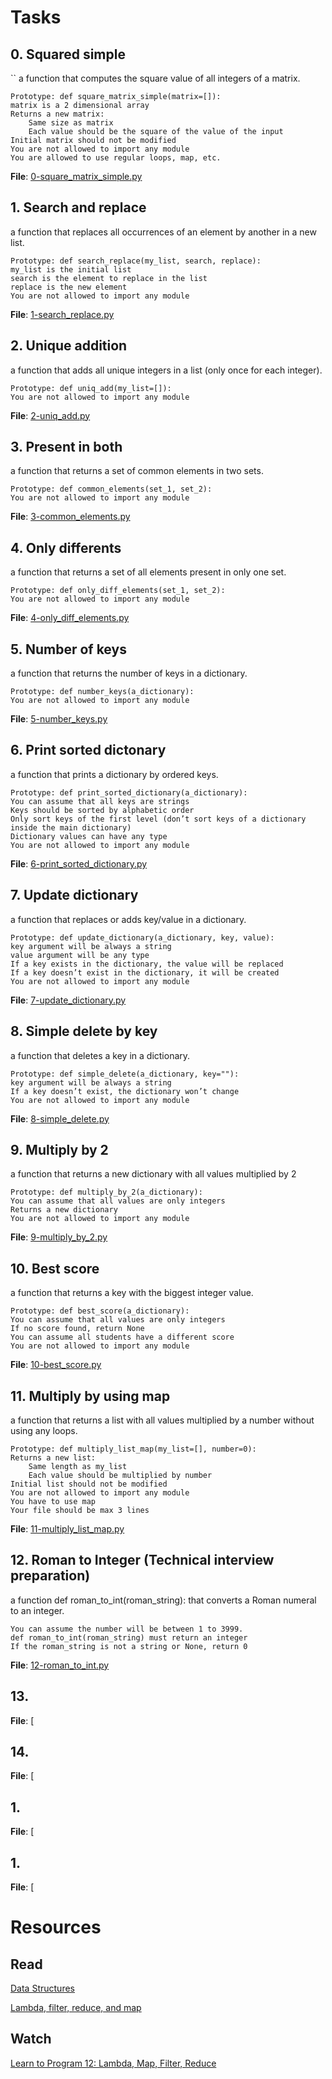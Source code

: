 # Tasks

## 0. Squared simple

``
a function that computes the square value of all integers of a matrix.

    Prototype: def square_matrix_simple(matrix=[]):
    matrix is a 2 dimensional array
    Returns a new matrix:
        Same size as matrix
        Each value should be the square of the value of the input
    Initial matrix should not be modified
    You are not allowed to import any module
    You are allowed to use regular loops, map, etc.

**File**: [0-square_matrix_simple.py](./0-square_matrix_simple.py)

## 1. Search and replace

a function that replaces all occurrences of an element by another in a new list.

    Prototype: def search_replace(my_list, search, replace):
    my_list is the initial list
    search is the element to replace in the list
    replace is the new element
    You are not allowed to import any module

**File**: [1-search_replace.py](./1-search_replace.py)

## 2. Unique addition

a function that adds all unique integers in a list (only once for each integer).

    Prototype: def uniq_add(my_list=[]):
    You are not allowed to import any module

**File**: [2-uniq_add.py](./2-uniq_add.py)

## 3. Present in both

a function that returns a set of common elements in two sets.

    Prototype: def common_elements(set_1, set_2):
    You are not allowed to import any module

**File**: [3-common_elements.py](./3-common_elements.py)

## 4. Only differents

a function that returns a set of all elements present in only one set.

    Prototype: def only_diff_elements(set_1, set_2):
    You are not allowed to import any module

**File**: [4-only_diff_elements.py](./4-only_diff_elements.py)

## 5. Number of keys

a function that returns the number of keys in a dictionary.

    Prototype: def number_keys(a_dictionary):
    You are not allowed to import any module

**File**: [5-number_keys.py](./5-number_keys.py)

## 6. Print sorted dictonary

a function that prints a dictionary by ordered keys.

    Prototype: def print_sorted_dictionary(a_dictionary):
    You can assume that all keys are strings
    Keys should be sorted by alphabetic order
    Only sort keys of the first level (don’t sort keys of a dictionary inside the main dictionary)
    Dictionary values can have any type
    You are not allowed to import any module

**File**: [6-print_sorted_dictionary.py](./6-print_sorted_dictionary.py)

## 7. Update dictionary

a function that replaces or adds key/value in a dictionary.

    Prototype: def update_dictionary(a_dictionary, key, value):
    key argument will be always a string
    value argument will be any type
    If a key exists in the dictionary, the value will be replaced
    If a key doesn’t exist in the dictionary, it will be created
    You are not allowed to import any module

**File**: [7-update_dictionary.py](./7-update_dictionary.py)

## 8. Simple delete by key

a function that deletes a key in a dictionary.

    Prototype: def simple_delete(a_dictionary, key=""):
    key argument will be always a string
    If a key doesn’t exist, the dictionary won’t change
    You are not allowed to import any module

**File**: [8-simple_delete.py](./8-simple_delete.py)

## 9. Multiply by 2

a function that returns a new dictionary with all values multiplied by 2

    Prototype: def multiply_by_2(a_dictionary):
    You can assume that all values are only integers
    Returns a new dictionary
    You are not allowed to import any module

**File**: [9-multiply_by_2.py](./9-multiply_by_2.py)

## 10. Best score

a function that returns a key with the biggest integer value.

    Prototype: def best_score(a_dictionary):
    You can assume that all values are only integers
    If no score found, return None
    You can assume all students have a different score
    You are not allowed to import any module

**File**: [10-best_score.py](./10-best_score.py)

## 11. Multiply by using map

a function that returns a list with all values multiplied by a number without using any loops.

    Prototype: def multiply_list_map(my_list=[], number=0):
    Returns a new list:
        Same length as my_list
        Each value should be multiplied by number
    Initial list should not be modified
    You are not allowed to import any module
    You have to use map
    Your file should be max 3 lines

**File**: [11-multiply_list_map.py](./11-multiply_list_map.py)

## 12. Roman to Integer (Technical interview preparation)

a function def roman_to_int(roman_string): that converts a Roman numeral to an integer.

    You can assume the number will be between 1 to 3999.
    def roman_to_int(roman_string) must return an integer
    If the roman_string is not a string or None, return 0

**File**: [12-roman_to_int.py](./12-roman_to_int.py)

## 13.

**File**: [

## 14. 

**File**: [

## 1.

**File**: [

## 1. 

**File**: [

# Resources

## Read

[Data Structures](https://docs.python.org/3/tutorial/datastructures.html)

[Lambda, filter, reduce, and map](https://python-course.eu/advanced-python/lambda-filter-reduce-map.php)

## Watch

[Learn to Program 12: Lambda, Map, Filter, Reduce](https://www.youtube.com/watch?v=1GAC6KQUPeg)
